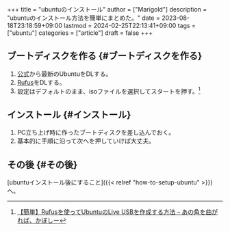 +++
title = "ubuntuのインストール"
author = ["Marigold"]
description = "ubuntuのインストール方法を簡単にまとめた。"
date = 2023-08-18T23:18:59+09:00
lastmod = 2024-02-25T22:13:41+09:00
tags = ["ubuntu"]
categories = ["article"]
draft = false
+++

## ブートディスクを作る {#ブートディスクを作る}

1.  [公式](https://jp.ubuntu.com/download)から最新のUbuntuをDLする。
2.  [Rufus](https://rufus.ie/ja/)をDLする。
3.  設定はデフォルトのまま、isoファイルを選択してスタートを押す。[^fn:1]


## インストール {#インストール}

1.  PC立ち上げ時に作ったブートディスクを差し込んでおく。
2.  基本的に手順に沿って次へを押していけば大丈夫。


## その後 {#その後}

[ubuntuインストール後にすること]({{< relref "how-to-setup-ubuntu" >}})へ。

[^fn:1]: [【簡単】Rufusを使ってUbuntuのLive USBを作成する方法 – あの角を曲がれば、かぼしー](https://blog.kabocy.com/linux/5806/)
